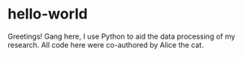 # hello-world
Greetings!
Gang here, I use Python to aid the data processing of my research.
All code here were co-authored by Alice the cat.
